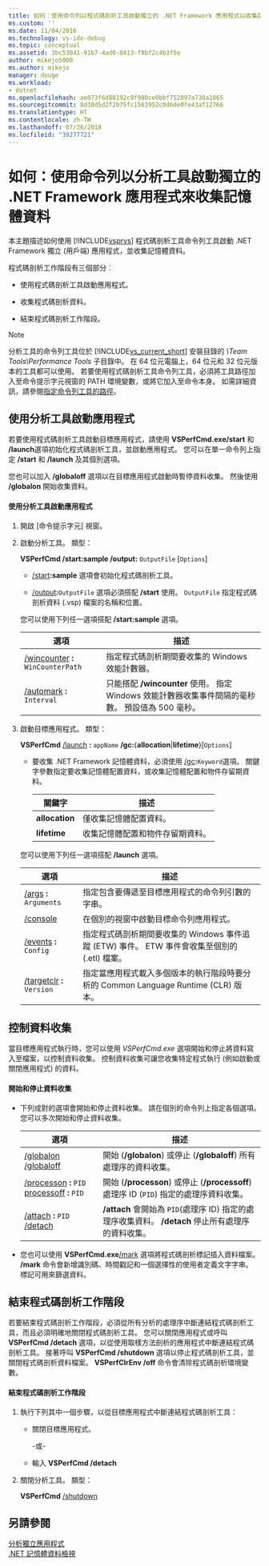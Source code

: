 ```yaml
---
title: 如何：使用命令列以程式碼剖析工具啟動獨立的 .NET Framework 應用程式以收集記憶體資料 | Microsoft Docs
ms.custom: ''
ms.date: 11/04/2016
ms.technology: vs-ide-debug
ms.topic: conceptual
ms.assetid: 3bc53041-91b7-4ad0-8413-f8bf2c4b3f5e
author: mikejo5000
ms.author: mikejo
manager: douge
ms.workload:
- dotnet
ms.openlocfilehash: ae073f6d88192c9f980ce0bbf752897a730a1065
ms.sourcegitcommit: 8d38d5d2f2b75fc1563952c0d6de0fe43af12766
ms.translationtype: HT
ms.contentlocale: zh-TW
ms.lasthandoff: 07/26/2018
ms.locfileid: "39277721"
---
```

# <a name="how-to-launch-a-stand-alone-net-framework-application-with-the-profiler-to-collect-memory-data-by-using-the-command-line"></a>如何：使用命令列以分析工具啟動獨立的 .NET Framework 應用程式來收集記憶體資料
本主題描述如何使用 [!INCLUDE[vsprvs](../code-quality/includes/vsprvs_md.md)] 程式碼剖析工具命令列工具啟動 .NET Framework 獨立 (用戶端) 應用程式，並收集記憶體資料。  
  
 程式碼剖析工作階段有三個部分︰  
  
-   使用程式碼剖析工具啟動應用程式。  
  
-   收集程式碼剖析資料。  
  
-   結束程式碼剖析工作階段。  
  
> [!NOTE]
>  分析工具的命令列工具位於 [!INCLUDE[vs_current_short](../code-quality/includes/vs_current_short_md.md)] 安裝目錄的 *\Team Tools\Performance Tools* 子目錄中。 在 64 位元電腦上，64 位元和 32 位元版本的工具都可以使用。 若要使用程式碼剖析工具命令列工具，必須將工具路徑加入至命令提示字元視窗的 PATH 環境變數，或將它加入至命令本身。 如需詳細資訊，請參閱[指定命令列工具的路徑](../profiling/specifying-the-path-to-profiling-tools-command-line-tools.md)。  
  
## <a name="start-the-application-with-the-profiler"></a>使用分析工具啟動應用程式  
 若要使用程式碼剖析工具啟動目標應用程式，請使用 **VSPerfCmd.exe/start** 和 **/launch**選項初始化程式碼剖析工具，並啟動應用程式。 您可以在單一命令列上指定 **/start** 和 **/launch** 及其個別選項。  
  
 您也可以加入 **/globaloff** 選項以在目標應用程式啟動時暫停資料收集。 然後使用 **/globalon** 開始收集資料。  
  
#### <a name="to-start-an-application-by-using-the-profiler"></a>使用分析工具啟動應用程式  
  
1.  開啟 [命令提示字元] 視窗。  
  
2.  啟動分析工具。 類型：  
  
     **VSPerfCmd /start:sample /output:** `OutputFile` [`Options`]  
  
    -   [/start](../profiling/start.md)**:sample** 選項會初始化程式碼剖析工具。  
  
    -   [/output](../profiling/output.md)**:**`OutputFile` 選項必須搭配 **/start** 使用。 `OutputFile` 指定程式碼剖析資料 (.vsp) 檔案的名稱和位置。  
  
     您可以使用下列任一選項搭配 **/start:sample** 選項。  
  
    |選項|描述|  
    |------------|-----------------|  
    |[/wincounter](../profiling/wincounter.md) **:** `WinCounterPath`|指定程式碼剖析期間要收集的 Windows 效能計數器。|  
    |[/automark](../profiling/automark.md) **:** `Interval`|只能搭配 **/wincounter** 使用。 指定 Windows 效能計數器收集事件間隔的毫秒數。 預設值為 500 毫秒。|  
  
3.  啟動目標應用程式。 類型：  
  
     **VSPerfCmd**  [/launch](../profiling/launch.md) **:** `appName` **/gc:**{**allocation**&#124;**lifetime**}[`Options`]  
  
    -   要收集 .NET Framework 記憶體資料，必須使用 [/gc](../profiling/gc-vsperfcmd.md)**:**`Keyword`選項。 關鍵字參數指定要收集記憶體配置資料，或收集記憶體配置和物件存留期資料。  
  
        |關鍵字|描述|  
        |-------------|-----------------|  
        |**allocation**|僅收集記憶體配置資料。|  
        |**lifetime**|收集記憶體配置和物件存留期資料。|  
  
     您可以使用下列任一選項搭配 **/launch** 選項。  
  
    |選項|描述|  
    |------------|-----------------|  
    |[/args](../profiling/args.md) **:** `Arguments`|指定包含要傳遞至目標應用程式的命令列引數的字串。|  
    |[/console](../profiling/console.md)|在個別的視窗中啟動目標命令列應用程式。|  
    |[/events](../profiling/events-vsperfcmd.md) **:** `Config`|指定程式碼剖析期間要收集的 Windows 事件追蹤 (ETW) 事件。 ETW 事件會收集至個別的 (.etl) 檔案。|  
    |[/targetclr](../profiling/targetclr.md) **:** `Version`|指定當應用程式載入多個版本的執行階段時要分析的 Common Language Runtime (CLR) 版本。|  
  
## <a name="control-data-collection"></a>控制資料收集  
 當目標應用程式執行時，您可以使用 *VSPerfCmd.exe* 選項開始和停止將資料寫入至檔案，以控制資料收集。 控制資料收集可讓您收集特定程式執行 (例如啟動或關閉應用程式) 的資料。  
  
#### <a name="to-start-and-stop-data-collection"></a>開始和停止資料收集  
  
-   下列成對的選項會開始和停止資料收集。 請在個別的命令列上指定各個選項。 您可以多次開始和停止資料收集。  
  
    |選項|描述|  
    |------------|-----------------|  
    |[/globalon /globaloff](../profiling/globalon-and-globaloff.md)|開始 (**/globalon**) 或停止 (**/globaloff**) 所有處理序的資料收集。|  
    |[/processon](../profiling/processon-and-processoff.md) **:** `PID` [processoff](../profiling/processon-and-processoff.md) **:** `PID`|開始 (**/processon**) 或停止 (**/processoff**) 處理序 ID (`PID`) 指定的處理序資料收集。|  
    |[/attach](../profiling/attach.md) **:** `PID` [/detach](../profiling/detach.md)|**/attach** 會開始為 `PID`(處理序 ID) 指定的處理序收集資料。 **/detach** 停止所有處理序的資料收集。|  
  
-   您也可以使用 **VSPerfCmd.exe**[/mark](../profiling/mark.md) 選項將程式碼剖析標記插入資料檔案。 **/mark** 命令會新增識別碼、時間戳記和一個選擇性的使用者定義文字字串。 標記可用來篩選資料。  
  
## <a name="end-the-profiling-session"></a>結束程式碼剖析工作階段  
 若要結束程式碼剖析工作階段，必須從所有分析的處理序中斷連結程式碼剖析工具，而且必須明確地關閉程式碼剖析工具。 您可以關閉應用程式或呼叫 **VSPerfCmd /detach** 選項，以從使用取樣方法剖析的應用程式中斷連結程式碼剖析工具。 接著呼叫 **VSPerfCmd /shutdown** 選項以停止程式碼剖析工具，並關閉程式碼剖析資料檔案。 **VSPerfClrEnv /off** 命令會清除程式碼剖析環境變數。  
  
#### <a name="to-end-a-profiling-session"></a>結束程式碼剖析工作階段  
  
1.  執行下列其中一個步驟，以從目標應用程式中斷連結程式碼剖析工具：  
  
    -   關閉目標應用程式。  
  
         -或-  
  
    -   輸入 **VSPerfCmd /detach**  
  
2.  關閉分析工具。 類型：  
  
     **VSPerfCmd**  [/shutdown](../profiling/shutdown.md)  
  
## <a name="see-also"></a>另請參閱  
 [分析獨立應用程式](../profiling/command-line-profiling-of-stand-alone-applications.md)   
 [.NET 記憶體資料檢視](../profiling/dotnet-memory-data-views.md)